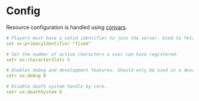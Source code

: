 # Config

Resource configuration is handled using [convars](https://docs.fivem.net/docs/scripting-reference/convars/).  

```yml
# Players must have a valid identifier to join the server. Used to fetch userid from the database.
set ox:primaryIdentifier "fivem"

# Set the number of active characters a user can have registered.
setr ox:characterSlots 5

# Enables debug and development features. Should only be used in a development environment.
setr ox:debug 0

# Disable death system handle by core.
setr ox:deathSystem 0
```
